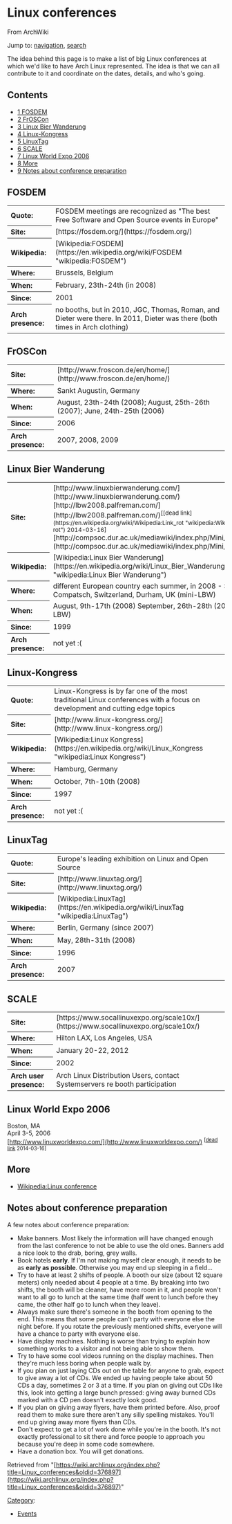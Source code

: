 # Linux conferences

From ArchWiki

Jump to: [navigation](#column-one), [search](#searchInput)

The idea behind this page is to make a list of big Linux conferences at which we'd like to have Arch Linux represented. The idea is that we can all contribute to it and coordinate on the dates, details, and who's going.

## Contents

*   [1 FOSDEM](#FOSDEM)
*   [2 FrOSCon](#FrOSCon)
*   [3 Linux Bier Wanderung](#Linux_Bier_Wanderung)
*   [4 Linux-Kongress](#Linux-Kongress)
*   [5 LinuxTag](#LinuxTag)
*   [6 SCALE](#SCALE)
*   [7 Linux World Expo 2006](#Linux_World_Expo_2006)
*   [8 More](#More)
*   [9 Notes about conference preparation](#Notes_about_conference_preparation)

## FOSDEM

<table>

<tbody>

<tr>

<th align="left">Quote:</th>

<td>FOSDEM meetings are recognized as "The best Free Software and Open Source events in Europe"</td>

</tr>

<tr>

<th align="left">Site:</th>

<td>[https://fosdem.org/](https://fosdem.org/)</td>

</tr>

<tr>

<th align="left">Wikipedia:</th>

<td>[Wikipedia:FOSDEM](https://en.wikipedia.org/wiki/FOSDEM "wikipedia:FOSDEM")</td>

</tr>

<tr>

<th align="left">Where:</th>

<td>Brussels, Belgium</td>

</tr>

<tr>

<th align="left">When:</th>

<td>February, 23th-24th (in 2008)</td>

</tr>

<tr>

<th align="left">Since:</th>

<td>2001</td>

</tr>

<tr>

<th align="left">Arch presence:</th>

<td>no booths, but in 2010, JGC, Thomas, Roman, and Dieter were there. In 2011, Dieter was there (both times in Arch clothing)</td>

</tr>

</tbody>

</table>

## FrOSCon

<table>

<tbody>

<tr>

<th align="left">Site:</th>

<td>[http://www.froscon.de/en/home/](http://www.froscon.de/en/home/)</td>

</tr>

<tr>

<th align="left">Where:</th>

<td>Sankt Augustin, Germany</td>

</tr>

<tr>

<th align="left">When:</th>

<td>August, 23th-24th (2008); August, 25th-26th (2007); June, 24th-25th (2006)</td>

</tr>

<tr>

<th align="left">Since:</th>

<td>2006</td>

</tr>

<tr>

<th align="left">Arch presence:</th>

<td>2007, 2008, 2009</td>

</tr>

</tbody>

</table>

## Linux Bier Wanderung

<table>

<tbody>

<tr>

<th align="left">Site:</th>

<td>[http://www.linuxbierwanderung.com/](http://www.linuxbierwanderung.com/)  
[http://lbw2008.palfreman.com/](http://lbw2008.palfreman.com/)<sup>[[dead link](https://en.wikipedia.org/wiki/Wikipedia:Link_rot "wikipedia:Wikipedia:Link rot") 2014-03-16]</sup>  
[http://compsoc.dur.ac.uk/mediawiki/index.php/Mini_LBW_2008](http://compsoc.dur.ac.uk/mediawiki/index.php/Mini_LBW_2008)</td>

</tr>

<tr>

<th align="left">Wikipedia:</th>

<td>[Wikipedia:Linux Bier Wanderung](https://en.wikipedia.org/wiki/Linux_Bier_Wanderung "wikipedia:Linux Bier Wanderung")</td>

</tr>

<tr>

<th align="left">Where:</th>

<td>different European country each summer,  
in 2008 - Samnaun-Compatsch, Switzerland,  
Durham, UK (mini-LBW)</td>

</tr>

<tr>

<th align="left">When:</th>

<td>August, 9th-17th (2008)  
September, 26th-28th (2008, mini-LBW)</td>

</tr>

<tr>

<th align="left">Since:</th>

<td>1999</td>

</tr>

<tr>

<th align="left">Arch presence:</th>

<td>not yet :(</td>

</tr>

</tbody>

</table>

## Linux-Kongress

<table>

<tbody>

<tr>

<th align="left">Quote:</th>

<td>Linux-Kongress is by far one of the most traditional Linux conferences with a focus on development and cutting edge topics</td>

</tr>

<tr>

<th align="left">Site:</th>

<td>[http://www.linux-kongress.org/](http://www.linux-kongress.org/)</td>

</tr>

<tr>

<th align="left">Wikipedia:</th>

<td>[Wikipedia:Linux Kongress](https://en.wikipedia.org/wiki/Linux_Kongress "wikipedia:Linux Kongress")</td>

</tr>

<tr>

<th align="left">Where:</th>

<td>Hamburg, Germany</td>

</tr>

<tr>

<th align="left">When:</th>

<td>October, 7th-10th (2008)</td>

</tr>

<tr>

<th align="left">Since:</th>

<td>1997</td>

</tr>

<tr>

<th align="left">Arch presence:</th>

<td>not yet :(</td>

</tr>

</tbody>

</table>

## LinuxTag

<table>

<tbody>

<tr>

<th align="left">Quote:</th>

<td>Europe's leading exhibition on Linux and Open Source</td>

</tr>

<tr>

<th align="left">Site:</th>

<td>[http://www.linuxtag.org/](http://www.linuxtag.org/)</td>

</tr>

<tr>

<th align="left">Wikipedia:</th>

<td>[Wikipedia:LinuxTag](https://en.wikipedia.org/wiki/LinuxTag "wikipedia:LinuxTag")</td>

</tr>

<tr>

<th align="left">Where:</th>

<td>Berlin, Germany (since 2007)</td>

</tr>

<tr>

<th align="left">When:</th>

<td>May, 28th-31th (2008)</td>

</tr>

<tr>

<th align="left">Since:</th>

<td>1996</td>

</tr>

<tr>

<th align="left">Arch presence:</th>

<td>2007</td>

</tr>

</tbody>

</table>

## SCALE

<table>

<tbody>

<tr>

<th align="left">Site:</th>

<td>[https://www.socallinuxexpo.org/scale10x/](https://www.socallinuxexpo.org/scale10x/)</td>

</tr>

<tr>

<th align="left">Where:</th>

<td>Hilton LAX, Los Angeles, USA</td>

</tr>

<tr>

<th align="left">When:</th>

<td>January 20-22, 2012</td>

</tr>

<tr>

<th align="left">Since:</th>

<td>2002</td>

</tr>

<tr>

<th align="left">Arch user presence:</th>

<td>Arch Linux Distribution Users, contact Systemservers re booth participation</td>

</tr>

</tbody>

</table>

## Linux World Expo 2006

Boston, MA  
April 3-5, 2006  
[http://www.linuxworldexpo.com/](http://www.linuxworldexpo.com/) <sup>[[dead link](https://en.wikipedia.org/wiki/Wikipedia:Link_rot "wikipedia:Wikipedia:Link rot") 2014-03-16]</sup>

## More

*   [Wikipedia:Linux conference](https://en.wikipedia.org/wiki/Linux_conference "wikipedia:Linux conference")

## Notes about conference preparation

A few notes about conference preparation:

*   Make banners. Most likely the information will have changed enough from the last conference to not be able to use the old ones. Banners add a nice look to the drab, boring, grey walls.
*   Book hotels **early**. If I'm not making myself clear enough, it needs to be as **early as possible**. Otherwise you may end up sleeping in a field...
*   Try to have at least 2 shifts of people. A booth our size (about 12 square meters) only needed about 4 people at a time. By breaking into two shifts, the booth will be cleaner, have more room in it, and people won't want to all go to lunch at the same time (half went to lunch before they came, the other half go to lunch when they leave).
*   Always make sure there's someone in the booth from opening to the end. This means that some people can't party with everyone else the night before. If you rotate the previously mentioned shifts, everyone will have a chance to party with everyone else.
*   Have display machines. Nothing is worse than trying to explain how something works to a visitor and not being able to show them.
*   Try to have some cool videos running on the display machines. Then they're much less boring when people walk by.
*   If you plan on just laying CDs out on the table for anyone to grab, expect to give away a lot of CDs. We ended up having people take about 50 CDs a day, sometimes 2 or 3 at a time. If you plan on giving out CDs like this, look into getting a large bunch pressed: giving away burned CDs marked with a CD pen doesn't exactly look good.
*   If you plan on giving away flyers, have them printed before. Also, proof read them to make sure there aren't any silly spelling mistakes. You'll end up giving away more flyers than CDs.
*   Don't expect to get a lot of work done while you're in the booth. It's not exactly professional to sit there and force people to approach you because you're deep in some code somewhere.
*   Have a donation box. You will get donations.

Retrieved from "[https://wiki.archlinux.org/index.php?title=Linux_conferences&oldid=376897](https://wiki.archlinux.org/index.php?title=Linux_conferences&oldid=376897)"

[Category](/index.php/Special:Categories "Special:Categories"):

*   [Events](/index.php/Category:Events "Category:Events")